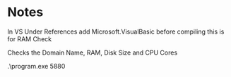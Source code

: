 # Notes

In VS Under References add Microsoft.VisualBasic before compiling this is for RAM Check

Checks the Domain Name, RAM, Disk Size and CPU Cores

.\program.exe 5880

